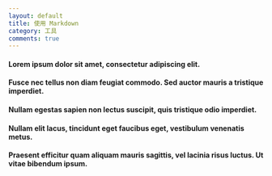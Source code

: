 ```yaml
---
layout: default
title: 使用 Markdown
category: 工具
comments: true
---
```


####        Lorem ipsum dolor sit amet, consectetur adipiscing elit. 
####        Fusce nec tellus non diam feugiat commodo. Sed auctor mauris a tristique imperdiet. 
####        Nullam egestas sapien non lectus suscipit, quis tristique odio imperdiet.
####        Nullam elit lacus, tincidunt eget faucibus eget, vestibulum venenatis metus.
####        Praesent efficitur quam aliquam mauris sagittis, vel lacinia risus luctus. Ut vitae bibendum ipsum.

